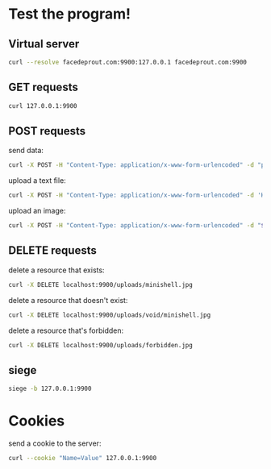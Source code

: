# Test the program!


## Virtual server

```sh
curl --resolve facedeprout.com:9900:127.0.0.1 facedeprout.com:9900
```

## GET requests

```sh
curl 127.0.0.1:9900
```

## POST requests

send data:
```sh
curl -X POST -H "Content-Type: application/x-www-form-urlencoded" -d "param1=value1&param2=value2" 127.0.0.1:9900
```

upload a text file:
```sh
curl -X POST -H "Content-Type: application/x-www-form-urlencoded" -d 'Hello World!' 127.0.0.1:9900/uploads/test.txt
```

upload an image:
```sh
curl -X POST -H "Content-Type: application/x-www-form-urlencoded" -d "$(cat ~/Pictures/minishell.jpg)" 127.0.0.1:9900/uploads/minishell.jpg
```

## DELETE requests

delete a resource that exists:
```sh
curl -X DELETE localhost:9900/uploads/minishell.jpg
```

delete a resource that doesn't exist:
```sh
curl -X DELETE localhost:9900/uploads/void/minishell.jpg
```

delete a resource that's forbidden:
```sh
curl -X DELETE localhost:9900/uploads/forbidden.jpg
```

## siege

```sh
siege -b 127.0.0.1:9900
```

# Cookies

send a cookie to the server:
```sh
curl --cookie "Name=Value" 127.0.0.1:9900
```